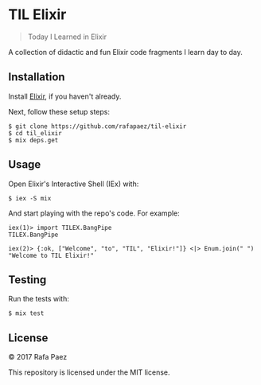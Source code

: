 # TIL Elixir

> Today I Learned in Elixir

A collection of didactic and fun Elixir code fragments I learn day to day.

## Installation

Install [Elixir](https://elixir-lang.org/install.html), if you haven't already.

Next, follow these setup steps:

```
$ git clone https://github.com/rafapaez/til-elixir
$ cd til_elixir
$ mix deps.get
```

## Usage

Open Elixir's Interactive Shell (IEx) with:

```
$ iex -S mix
```

And start playing with the repo's code. For example:

```
iex(1)> import TILEX.BangPipe
TILEX.BangPipe

iex(2)> {:ok, ["Welcome", "to", "TIL", "Elixir!"]} <|> Enum.join(" ")
"Welcome to TIL Elixir!"
```

## Testing

Run the tests with:

```
$ mix test
```

## License

&copy; 2017 Rafa Paez

This repository is licensed under the MIT license.

